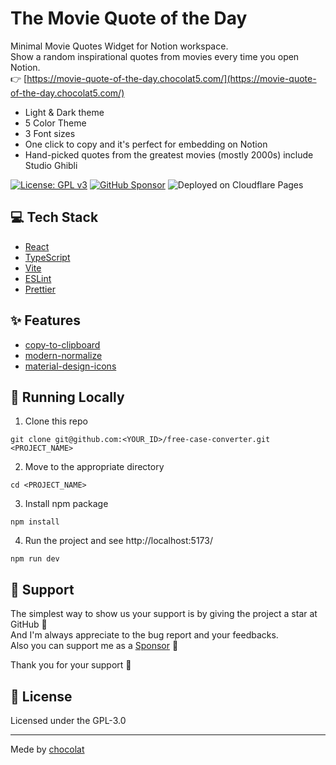 # The Movie Quote of the Day

Minimal Movie Quotes Widget for Notion workspace.  
Show a random inspirational quotes from movies every time you open Notion.  
👉 [https://movie-quote-of-the-day.chocolat5.com/](https://movie-quote-of-the-day.chocolat5.com/)

- Light & Dark theme
- 5 Color Theme
- 3 Font sizes
- One click to copy and it's perfect for embedding on Notion
- Hand-picked quotes from the greatest movies (mostly 2000s) include Studio Ghibli

[![License: GPL v3](https://img.shields.io/badge/License-GPLv3-blue.svg)](https://www.gnu.org/licenses/gpl-3.0) [![GitHub Sponsor](https://img.shields.io/static/v1?label=Sponsor&message=%E2%9D%A4&logo=GitHub&color=ff69b4)](https://github.com/sponsors/myConsciousness) <img src="https://img.shields.io/badge/Deployed%20on-Cloudflare%20Pages-orange.svg?style=flat" alt="Deployed on Cloudflare Pages">

## 💻 Tech Stack

- [React](https://react.dev/)
- [TypeScript](https://www.typescriptlang.org/)
- [Vite](https://vitejs.dev/)
- [ESLint](https://eslint.org/)
- [Prettier](https://prettier.io/)

## ✨ Features

- [copy-to-clipboard](https://github.com/sudodoki/copy-to-clipboard)
- [modern-normalize](https://github.com/sindresorhus/modern-normalize)
- [material-design-icons](https://github.com/google/material-design-icons)

## 🚀 Running Locally

1. Clone this repo

```shell
git clone git@github.com:<YOUR_ID>/free-case-converter.git <PROJECT_NAME>
```

2. Move to the appropriate directory

```shell
cd <PROJECT_NAME>
```

3. Install npm package

```shell
npm install
```

4. Run the project and see http://localhost:5173/

```shell
npm run dev
```

## 💛 Support

The simplest way to show us your support is by giving the project a star at GitHub 🌟  
And I'm always appreciate to the bug report and your feedbacks.  
Also you can support me as a [Sponsor](https://github.com/sponsors/chocolat5) 🫶

Thank you for your support 💛

## 📜 License

Licensed under the GPL-3.0

---

Mede by [chocolat](https://chocolat5.com/)
